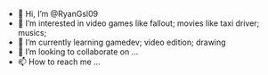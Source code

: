 - 👋 Hi, I’m @RyanGsl09
- 👀 I’m interested in video games like fallout;
  movies like taxi driver;
  musics; 
- 🌱 I’m currently learning gamedev; video edition;
  drawing
- 💞️ I’m looking to collaborate on ...
- 📫 How to reach me ...

<!---
RyanGsl09/RyanGsl09 is a ✨ special ✨ repository because its `README.md` (this file) appears on your GitHub profile.
You can click the Preview link to take a look at your changes.
--->
